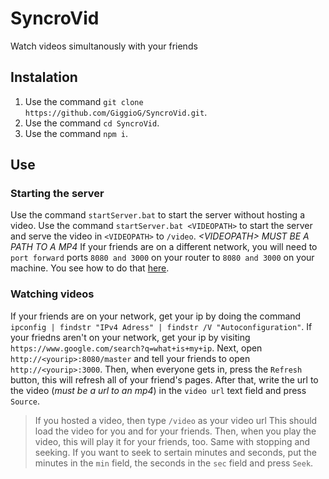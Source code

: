 # SyncroVid
Watch videos simultanously with your friends
## Instalation
1. Use the command `git clone https://github.com/GiggioG/SyncroVid.git`.
2. Use the command `cd SyncroVid`.
3. Use the command `npm i`.
## Use
### Starting the server
Use the command `startServer.bat` to start the server without hosting a video.
Use the command `startServer.bat <VIDEOPATH>` to start the server and serve the video in `<VIDEOPATH>` to `/video`. *\<VIDEOPATH> MUST BE A PATH TO A MP4*
If your friends are on a different network, you will need to `port forward` ports `8080 and 3000` on your router to `8080 and 3000` on your machine. You see how to do that [here](https://www.noip.com/support/knowledgebase/general-port-forwarding-guide/).
### Watching videos
If your friends are on your network, get your ip by doing the command `ipconfig | findstr "IPv4 Adress" | findstr /V "Autoconfiguration"`.
If your friedns aren't on your network, get your ip by visiting `https://www.google.com/search?q=what+is+my+ip`.
Next, open `http://<yourip>:8080/master` and tell your friends to open `http://<yourip>:3000`.
Then, when everyone gets in, press the `Refresh` button, this will refresh all of your friend's pages.
After that, write the url to the video (*must be a url to an mp4*) in the `video url` text field and press `Source`.
> If you hosted a video, then type `/video` as your video url
This should load the video for you and for your friends.
Then, when you play the video, this will play it for your friends, too. Same with stopping and seeking. If you want to seek to sertain minutes and seconds, put the minutes in the `min` field, the seconds in the `sec` field and press `Seek`.
